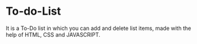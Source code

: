 # To-do-List
It is a To-Do list in which you can add and delete list items, made with the help of HTML, CSS and JAVASCRIPT. 

